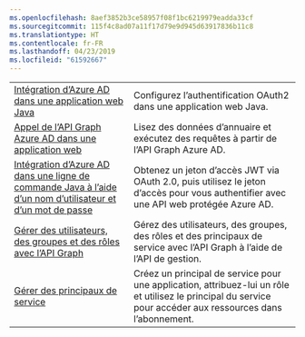 ```yaml
---
ms.openlocfilehash: 8aef3852b3ce58957f08f1bc6219979eadda33cf
ms.sourcegitcommit: 115f4c8ad07a11f17d79e9d945d63917836b11c8
ms.translationtype: HT
ms.contentlocale: fr-FR
ms.lasthandoff: 04/23/2019
ms.locfileid: "61592667"
---
```

|  |  |
|---------|---------|
| [Intégration d’Azure AD dans une application web Java][1] | Configurez l’authentification OAuth2 dans une application web Java.
| [Appel de l’API Graph Azure AD dans une application web][2] | Lisez des données d’annuaire et exécutez des requêtes à partir de l’API Graph Azure AD. |
| [Intégration d’Azure AD dans une ligne de commande Java à l’aide d’un nom d’utilisateur et d’un mot de passe][3] | Obtenez un jeton d’accès JWT via OAuth 2.0, puis utilisez le jeton d’accès pour vous authentifier avec une API web protégée Azure AD. |
| [Gérer des utilisateurs, des groupes et des rôles avec l’API Graph][4] | Gérez des utilisateurs, des groupes, des rôles et des principaux de service avec l’API Graph à l’aide de l’API de gestion. 
| [Gérer des principaux de service][5] | Créez un principal de service pour une application, attribuez-lui un rôle et utilisez le principal du service pour accéder aux ressources dans l’abonnement. | 

[1]: https://azure.microsoft.com/resources/samples/active-directory-java-webapp-openidconnect/
[2]: https://azure.microsoft.com/resources/samples/active-directory-java-graphapi-web/
[3]: https://azure.microsoft.com/resources/samples/active-directory-java-native-headless/
[4]: https://azure.microsoft.com/resources/samples/aad-java-browse-graph-and-manage-roles/
[5]: https://azure.microsoft.com/resources/samples/aad-java-manage-service-principals/